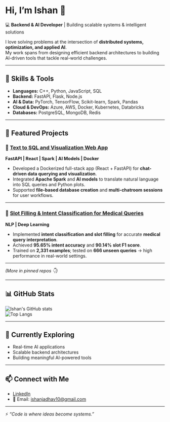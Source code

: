 # Hi, I’m Ishan 👋  

💻 **Backend & AI Developer** | Building scalable systems & intelligent solutions  

I love solving problems at the intersection of **distributed systems, optimization, and applied AI**.  
My work spans from designing efficient backend architectures to building AI-driven tools that tackle real-world challenges.  

---

## 🚀 Skills & Tools  
- **Languages:** C++, Python, JavaScript, SQL  
- **Backend:** FastAPI, Flask, Node.js  
- **AI & Data:** PyTorch, TensorFlow, Scikit-learn, Spark, Pandas  
- **Cloud & DevOps:** Azure, AWS, Docker, Kubernetes, Databricks  
- **Databases:** PostgreSQL, MongoDB, Redis  

---

## 📌 Featured Projects  

### 🔹 [Text to SQL and Visualization Web App](https://github.com/Ishan-Jadhav/QPGenerator)  
**FastAPI | React | Spark | AI Models | Docker**  
- Developed a Dockerized full-stack app (React + FastAPI) for **chat-driven data querying and visualization**.  
- Integrated **Apache Spark** and **AI models** to translate natural language into SQL queries and Python plots.  
- Supported **file-based database creation** and **multi-chatroom sessions** for user workflows.  

---

### 🔹 [Slot Filling & Intent Classification for Medical Queries](https://github.com/Ishan-Jadhav/SFIC)  
**NLP | Deep Learning**  
- Implemented **intent classification and slot filling** for accurate **medical query interpretation**.  
- Achieved **95.65% intent accuracy** and **90.14% slot F1 score**.  
- Trained on **2,331 examples**; tested on **666 unseen queries** → high performance in real-world settings.  

---

*(More in pinned repos 👇)*  

---

## 📊 GitHub Stats  
![Ishan's GitHub stats](https://github-readme-stats.vercel.app/api?username=Ishan-Jadhav&show_icons=true&theme=tokyonight)  
![Top Langs](https://github-readme-stats.vercel.app/api/top-langs/?username=Ishan-Jadhav&layout=compact&theme=tokyonight)  

---

## 🌱 Currently Exploring  
- Real-time AI applications  
- Scalable backend architectures  
- Building meaningful AI-powered tools  

---

## 📫 Connect with Me  
- [LinkedIn](https://www.linkedin.com/in/ishan-jadhav-9207a2230/)  
- 📧 Email: ishanjadhav10@gmail.com
---

⚡ *“Code is where ideas become systems.”*  
